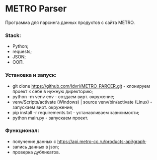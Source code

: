 # METRO Parser
Программа для парсинга данных продуктов с сайта METRO.

### Stack:
- Python;
- requests;
- JSON;
- ООП.

### Установка и запуск:
- git clone https://github.com/Idvri/METRO_PARCER.git - клонируем проект к себе в нужную директорию;
- python -m venv env - создаем вирт. окружение;
- venv/Scripts/activate (Windows) | source venv/bin/activate (Linux) - запускаем вирт. окружение;
- pip install -r requirements.txt - устанавливаем зависимости;
- python main.py - запускаем проект.

### Функционал:
- получение данных с https://api.metro-cc.ru/products-api/graph;
- запись данных в json;
- проверка дубликатов.
